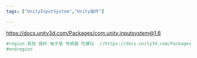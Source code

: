 ```yaml
---
tags: ["UnityInputSystem","Unity插件"]

---
```

https://docs.unity3d.com/Packages/com.unity.inputsystem@1.6

```cs
#region 其他 摇杆 电子笔 传感器 陀螺仪  //https://docs.unity3d.com/Packages/com.unity.inputsystem@1.6
#endregion
```


